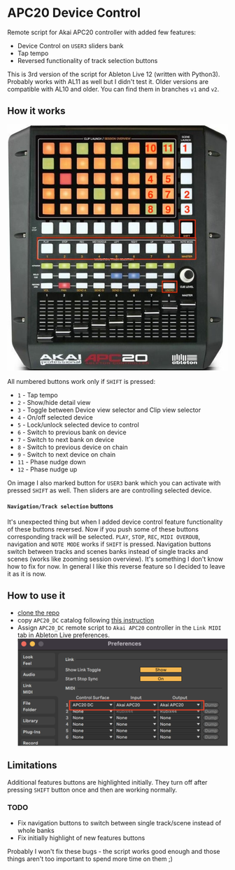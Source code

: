 # APC20 Device Control
Remote script for Akai APC20 controller with added few features:
- Device Control on `USER3` sliders bank
- Tap tempo
- Reversed functionality of track selection buttons

This is 3rd version of the script for Ableton Live 12 (written with Python3). Probably works with AL11 as well but I didn't test it.
Older versions are compatible with AL10 and older. You can find them in branches `v1` and `v2`.

## How it works
![Akai APC20](./APC20_v2.jpeg)

All numbered buttons work only if `SHIFT` is pressed:
- `1` - Tap tempo
- `2` - Show/hide detail view
- `3` - Toggle between Device view selector and Clip view selector
- `4` - On/off selected device
- `5` - Lock/unlock selected device to control
- `6` - Switch to previous bank on device
- `7` - Switch to next bank on device
- `8` - Switch to previous device on chain
- `9` - Switch to next device on chain
- `11` - Phase nudge down
- `12` - Phase nudge up

On image I also marked button for `USER3` bank which you can activate with pressed `SHIFT` as well. Then sliders are are controlling selected device.

#### `Navigation/Track selection` buttons
It's unexpected thing but when I added device control feature functionality of these buttons reversed. Now if you push some of these buttons corresponding track will be selected. `PLAY`, `STOP`, `REC`, `MIDI OVERDUB`, navigation and `NOTE MODE` works if `SHIFT` is pressed.
Navigation buttons switch between tracks and scenes banks instead of single tracks and scenes (works like zooming session overview). It's something I don't know how to fix for now.
In general I like this reverse feature so I decided to leave it as it is now.

## How to use it
- [clone the repo](https://docs.github.com/en/repositories/creating-and-managing-repositories/cloning-a-repository)
- copy `APC20_DC` catalog following [this instruction](https://help.ableton.com/hc/en-us/articles/209072009-Installing-third-party-remote-scripts)
- Assign `APC20_DC` remote script to `Akai APC20` controller in the `Link MIDI` tab in Ableton Live preferences.
![Remote Script assigning](./remote_script_assigning.png)

## Limitations
Additional features buttons are highlighted initially. They turn off after pressing `SHIFT` button once and then are working normally.

### TODO
- Fix navigation buttons to switch between single track/scene instead of whole banks
- Fix initially highlight of new features buttons

Probably I won't fix these bugs - the script works good enough and those things aren't too important to spend more time on them ;)
